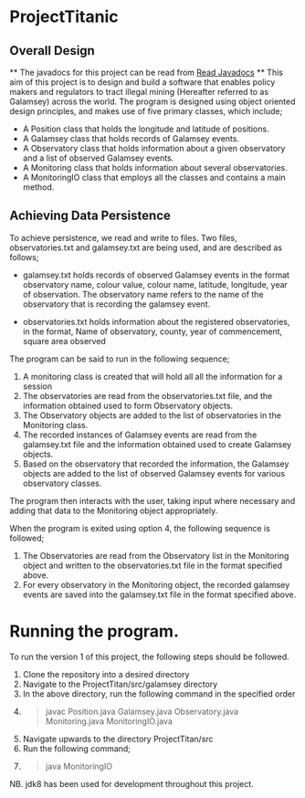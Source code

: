 # ProjectTitanic
## Overall Design
** The javadocs for this project can be read from [Read Javadocs](https://wybeturing.github.io/ProjectTitanic/galamsey/package-summary.html) **
This aim of this project is to design and build a software that enables policy makers and regulators to tract illegal mining (Hereafter referred to as Galamsey) across the world. The program is designed using object oriented design principles, and makes use of five primary classes, which include;
- A Position class that holds the longitude and latitude of positions.
- A Galamsey class that holds records of Galamsey events.
- A Observatory class that holds information about a given observatory and a list of observed Galamsey events.
- A Monitoring class that holds information about several observatories.
- A MonitoringIO class that employs all the classes and contains a main method. 

## Achieving Data Persistence

To achieve persistence, we read and write to files. Two files, observatories.txt and galamsey.txt are being used, and are described as follows;

- galamsey.txt holds records of observed Galamsey events in the format 
	observatory name, colour value, colour name, latitude, longitude, year of observation.
	The observatory name refers to the name of the observatory that is recording the galamsey event.
	
- observatories.txt holds information about the registered observatories, in the format, 
	Name of observatory, county, year of commencement, square area observed
	
	
The program can be said to run in the following sequence;

1. A monitoring class is created that will hold all all the information for a session
2. The observatories are read from the observatories.txt file, and the information obtained used to form Observatory objects.
3. The Observatory objects are added to the list of observatories in the Monitoring class. 
4. The recorded instances of Galamsey events are read from the galamsey.txt file and the information obtained used to create Galamsey objects. 
5. Based on the observatory that recorded the information, the Galamsey objects are added to the list of  observed Galamsey events for various observatory classes. 


The program then interacts with the user, taking input where necessary and adding that data to the Monitoring object appropriately. 

When the program is exited using option 4, the following sequence is followed;

1. The Observatories are read from the Observatory list in the Monitoring object and written to the observatories.txt file in the format specified above.
2. For every observatory in the Monitoring object, the recorded galamsey events are saved into the galamsey.txt file in the format specified above. 



# Running the program. 

To run the version 1 of this project, the following steps should be followed. 

1. Clone the repository into a desired directory
2. Navigate to the ProjectTitan/src/galamsey directory
3. In the above directory, run the following command in the specified order
4. >javac Position.java Galamsey.java Observatory.java Monitoring.java MonitoringIO.java
5. Navigate upwards to the directory ProjectTitan/src
6. Run the following command;
7. > java MonitoringIO

NB. jdk8 has been used for development throughout this project. 

